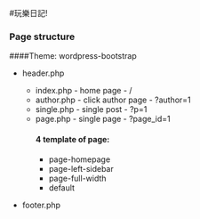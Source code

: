 #玩樂日記!

### Page structure

####Theme: wordpress-bootstrap

+ header.php

  + index.php - home page - /
  + author.php - click author page - ?author=1
  + single.php - single post - ?p=1
  + page.php - single page - ?page_id=1
    #### 4 template of page:
    + page-homepage
    + page-left-sidebar
    + page-full-width
    + default

+ footer.php
